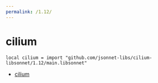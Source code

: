 ```yaml
---
permalink: /1.12/
---
```


# cilium

```jsonnet
local cilium = import "github.com/jsonnet-libs/cilium-libsonnet/1.12/main.libsonnet"
```



* [cilium](cilium/index.md)